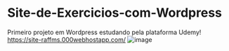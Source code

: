 # Site-de-Exercicios-com-Wordpress
Primeiro projeto em Wordpress estudando pela plataforma Udemy!
https://site-raffms.000webhostapp.com/
![image](https://user-images.githubusercontent.com/92860308/201228390-5518b80d-941e-4edf-b1dc-b30704e3cdcf.png)
